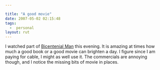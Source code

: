 ```yaml
---

title: "A good movie"
date: 2007-05-02 02:15:48
tags:
  -  personal
layout: rut
---
```


I watched part of [Bicentenial Man](http://www.imdb.com/title/tt0182789/) this evening.  It is amazing at times how much a good book or a good movie can brighten a day.  I figure since I am paying for cable, I might as well use it.  The commercials are annoying though, and I notice the missing bits of movie in places. 


